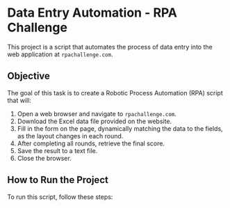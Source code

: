 # Data Entry Automation - RPA Challenge

This project is a script that automates the process of data entry into the web application at `rpachallenge.com`.

## Objective
The goal of this task is to create a Robotic Process Automation (RPA) script that will:
1.  Open a web browser and navigate to `rpachallenge.com`.
2.  Download the Excel data file provided on the website.
3.  Fill in the form on the page, dynamically matching the data to the fields, as the layout changes in each round.
4.  After completing all rounds, retrieve the final score.
5.  Save the result to a text file.
6.  Close the browser.

## How to Run the Project

To run this script, follow these steps: